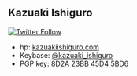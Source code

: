 ## Kazuaki Ishiguro

[![Twitter Follow](https://img.shields.io/twitter/follow/kazuakiishiguro?style=social)](https://twitter.com/kazuakiishiguro) 

* hp: [kazuakiishiguro.com](https://kazuakiishiguro.com)
* Keybase: [@kazuaki_ishiguro](https://keybase.io/kazuaki_ishiguro)
* PGP key: [8D2A 23BB 45D4 5BD6](https://keyserver.ubuntu.com/pks/lookup?op=vindex&search=0x8d2a23bb45d45bd6)
